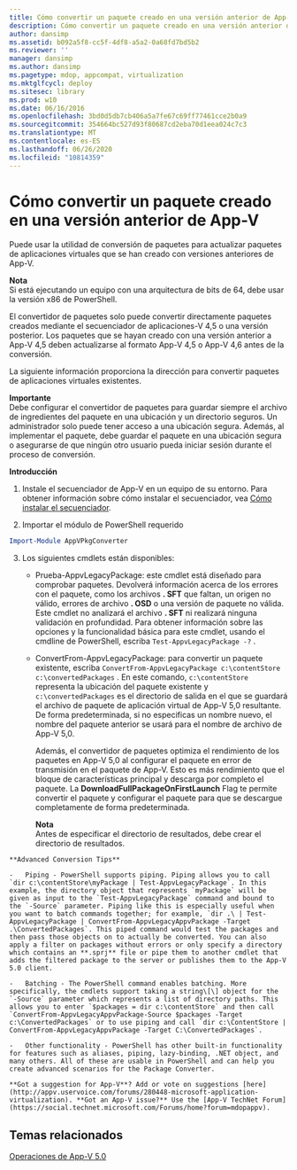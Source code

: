 ```yaml
---
title: Cómo convertir un paquete creado en una versión anterior de App-V
description: Cómo convertir un paquete creado en una versión anterior de App-V
author: dansimp
ms.assetid: b092a5f8-cc5f-4df8-a5a2-0a68fd7bd5b2
ms.reviewer: ''
manager: dansimp
ms.author: dansimp
ms.pagetype: mdop, appcompat, virtualization
ms.mktglfcycl: deploy
ms.sitesec: library
ms.prod: w10
ms.date: 06/16/2016
ms.openlocfilehash: 3bd0d5db7cb406a5a7fe67c69ff77461cce2b0a9
ms.sourcegitcommit: 354664bc527d93f80687cd2eba70d1eea024c7c3
ms.translationtype: MT
ms.contentlocale: es-ES
ms.lasthandoff: 06/26/2020
ms.locfileid: "10814359"
---
```

# Cómo convertir un paquete creado en una versión anterior de App-V


Puede usar la utilidad de conversión de paquetes para actualizar paquetes de aplicaciones virtuales que se han creado con versiones anteriores de App-V.

**Nota**  
Si está ejecutando un equipo con una arquitectura de bits de 64, debe usar la versión x86 de PowerShell.



El convertidor de paquetes solo puede convertir directamente paquetes creados mediante el secuenciador de aplicaciones-V 4,5 o una versión posterior. Los paquetes que se hayan creado con una versión anterior a App-V 4,5 deben actualizarse al formato App-V 4,5 o App-V 4,6 antes de la conversión.

La siguiente información proporciona la dirección para convertir paquetes de aplicaciones virtuales existentes.

**Importante**  
Debe configurar el convertidor de paquetes para guardar siempre el archivo de ingredientes del paquete en una ubicación y un directorio seguros. Un administrador solo puede tener acceso a una ubicación segura. Además, al implementar el paquete, debe guardar el paquete en una ubicación segura o asegurarse de que ningún otro usuario pueda iniciar sesión durante el proceso de conversión.



**Introducción**

1.  Instale el secuenciador de App-V en un equipo de su entorno. Para obtener información sobre cómo instalar el secuenciador, vea [Cómo instalar el secuenciador](how-to-install-the-sequencer-beta-gb18030.md).

2. Importar el módulo de PowerShell requerido

```powershell
Import-Module AppVPkgConverter
```

3. Los siguientes cmdlets están disponibles:

   -   Prueba-AppvLegacyPackage: este cmdlet está diseñado para comprobar paquetes. Devolverá información acerca de los errores con el paquete, como los archivos **. SFT** que faltan, un origen no válido, errores de archivo **. OSD** o una versión de paquete no válida. Este cmdlet no analizará el archivo **. SFT** ni realizará ninguna validación en profundidad. Para obtener información sobre las opciones y la funcionalidad básica para este cmdlet, usando el cmdline de PowerShell, escriba `Test-AppvLegacyPackage -?` .

   -   ConvertFrom-AppvLegacyPackage: para convertir un paquete existente, escriba `ConvertFrom-AppvLegacyPackage c:\contentStore c:\convertedPackages` . En este comando, `c:\contentStore` representa la ubicación del paquete existente y `c:\convertedPackages` es el directorio de salida en el que se guardará el archivo de paquete de aplicación virtual de App-V 5,0 resultante. De forma predeterminada, si no especificas un nombre nuevo, el nombre del paquete anterior se usará para el nombre de archivo de App-V 5,0.

       Además, el convertidor de paquetes optimiza el rendimiento de los paquetes en App-V 5,0 al configurar el paquete en error de transmisión en el paquete de App-V.  Esto es más rendimiento que el bloque de características principal y descarga por completo el paquete. La **DownloadFullPackageOnFirstLaunch** Flag te permite convertir el paquete y configurar el paquete para que se descargue completamente de forma predeterminada.

       **Nota**  
       Antes de especificar el directorio de resultados, debe crear el directorio de resultados.



~~~
**Advanced Conversion Tips**

-   Piping - PowerShell supports piping. Piping allows you to call `dir c:\contentStore\myPackage | Test-AppvLegacyPackage`. In this example, the directory object that represents `myPackage` will be given as input to the `Test-AppvLegacyPackage` command and bound to the `-Source` parameter. Piping like this is especially useful when you want to batch commands together; for example, `dir .\ | Test-AppvLegacyPackage | ConvertFrom-AppvLegacyAppvPackage -Target .\ConvertedPackages`. This piped command would test the packages and then pass those objects on to actually be converted. You can also apply a filter on packages without errors or only specify a directory which contains an **.sprj** file or pipe them to another cmdlet that adds the filtered package to the server or publishes them to the App-V 5.0 client.

-   Batching - The PowerShell command enables batching. More specifically, the cmdlets support taking a string\[\] object for the `-Source` parameter which represents a list of directory paths. This allows you to enter `$packages = dir c:\contentStore` and then call `ConvertFrom-AppvLegacyAppvPackage-Source $packages -Target c:\ConvertedPackages` or to use piping and call `dir c:\ContentStore | ConvertFrom-AppvLegacyAppvPackage -Target C:\ConvertedPackages`.

-   Other functionality - PowerShell has other built-in functionality for features such as aliases, piping, lazy-binding, .NET object, and many others. All of these are usable in PowerShell and can help you create advanced scenarios for the Package Converter.

**Got a suggestion for App-V**? Add or vote on suggestions [here](http://appv.uservoice.com/forums/280448-microsoft-application-virtualization). **Got an App-V issue?** Use the [App-V TechNet Forum](https://social.technet.microsoft.com/Forums/home?forum=mdopappv).
~~~

## Temas relacionados


[Operaciones de App-V 5.0](operations-for-app-v-50.md)









